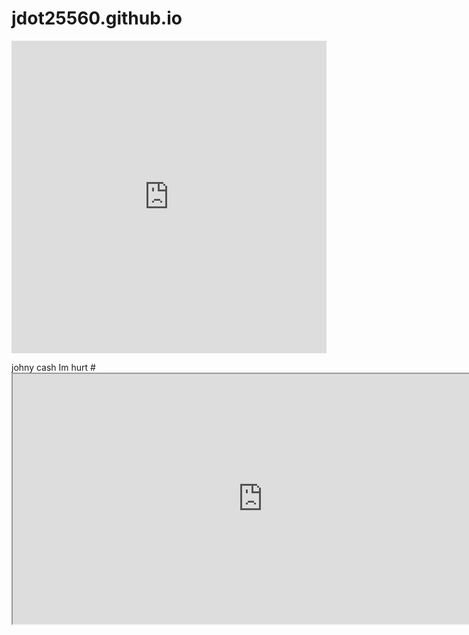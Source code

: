 # jdot25560.github.io

<iframe src="https://jdot25560/jdot25560.github.io/bookeh.html"
    sandbox="allow-same-origin allow-scripts"
    width="100%"
    height="500"
    scrolling="no"
    seamless="seamless"
    frameborder="0">
</iframe>


johny cash 
Im hurt
#<iframe src="https://jdot25560.github.io/jdot25560/tsibokeh.html" width="800" height="400"></iframe>
